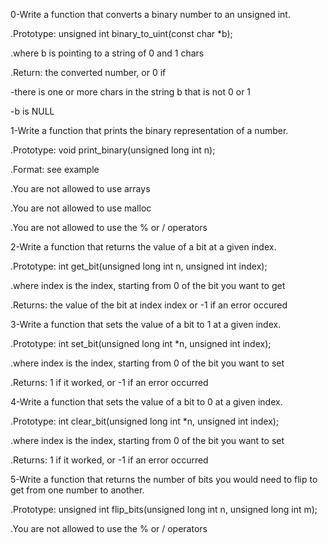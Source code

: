 0-Write a function that converts a binary number to an unsigned int.

.Prototype: unsigned int binary_to_uint(const char *b);

.where b is pointing to a string of 0 and 1 chars

.Return: the converted number, or 0 if

-there is one or more chars in the string b that is not 0 or 1

-b is NULL

1-Write a function that prints the binary representation of a number.

.Prototype: void print_binary(unsigned long int n);

.Format: see example

.You are not allowed to use arrays

.You are not allowed to use malloc

.You are not allowed to use the % or / operators

2-Write a function that returns the value of a bit at a given index.

.Prototype: int get_bit(unsigned long int n, unsigned int index);

.where index is the index, starting from 0 of the bit you want to get

.Returns: the value of the bit at index index or -1 if an error occured

3-Write a function that sets the value of a bit to 1 at a given index.

.Prototype: int set_bit(unsigned long int *n, unsigned int index);

.where index is the index, starting from 0 of the bit you want to set

.Returns: 1 if it worked, or -1 if an error occurred

4-Write a function that sets the value of a bit to 0 at a given index.

.Prototype: int clear_bit(unsigned long int *n, unsigned int index);

.where index is the index, starting from 0 of the bit you want to set

.Returns: 1 if it worked, or -1 if an error occurred


5-Write a function that returns the number of bits you would need to flip to get from one number to another.

.Prototype: unsigned int flip_bits(unsigned long int n, unsigned long int m);

.You are not allowed to use the % or / operators
